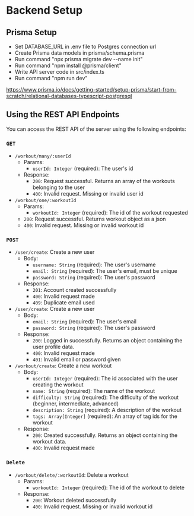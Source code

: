 # Backend Setup

## Prisma Setup

- Set DATABASE_URL in .env file to Postgres connection url
- Create Prisma data models in prisma/schema.prisma
- Run command "npx prisma migrate dev --name init"
- Run command "npm install @prisma/client"
- Write API server code in src/index.ts
- Run command "npm run dev"

https://www.prisma.io/docs/getting-started/setup-prisma/start-from-scratch/relational-databases-typescript-postgresql

## Using the REST API Endpoints

You can access the REST API of the server using the following endpoints:

### `GET`

- `/workout/many/:userId`
  - Params:
    - `userId: Integer` (required): The user's id
  - Response:
    - `200`: Request successful. Returns an array of the workouts belonging to the user
    - `400`: Invalid request. Missing or invalid user id
- `/workout/one/:workoutId`
  - Params:
    - `workoutId: Integer` (required): The id of the workout requested
  - `200`: Request successful. Returns workout object as a json
  - `400`: Invalid request. Missing or invalid workout id

### `POST`

- `/user/create`: Create a new user
  - Body:
    - `username: String` (required): The user's username
    - `email: String` (required): The user's email, must be unique
    - `password: String` (required): The user's password
  - Response:
    - `201`: Account created successfully
    - `400`: Invalid request made
    - `409`: Duplicate email used
- `/user/create`: Create a new user
  - Body:
    - `email: String` (required): The user's email
    - `password: String` (required): The user's password
  - Response:
    - `200`: Logged in successfully. Returns an object containing the user profile data.
    - `400`: Invalid request made
    - `401`: Invalid email or password given
- `/workout/create`: Create a new workout
  - Body:
    - `userId: Integer` (required): The id associated with the user creating the workout
    - `name: String` (required): The name of the workout
    - `difficulty: String` (required): The difficulty of the workout (beginner, intermediate, advanced)
    - `description: String` (required): A description of the workout
    - `tags: Array[Integer]` (required): An array of tag ids for the workout
  - Response:
    - `200`: Created successfully. Returns an object containing the workout data.
    - `400`: Invalid request made

### `Delete`

- `/workout/delete/:workoutId`: Delete a workout
  - Params:
    - `workoutId: Integer` (required): The id of the workout to delete
  - Response:
    - `200`: Workout deleted successfully
    - `400`: Invalid request. Missing or invalid workout id
